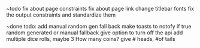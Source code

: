 ~todo
fix about page constraints
fix about page link
change titlebar fonts
fix the output constraints and standardize them

~done
todo: add manual random gen fall back make toasts to notofy if true random generated or manual fallback
give option to turn off the api
add multiple dice rolls, maybe 3
How many coins?
give # heads, #of tails
